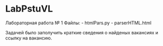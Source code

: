 # LabPstuVL
Лабораторная работа № 1
  Файлы:
    - htmlPars.py
    - parserHTML.html
 
 Задачей было заполучить краткие сведения о найденых вакансиях и ссылку на вакансию.

